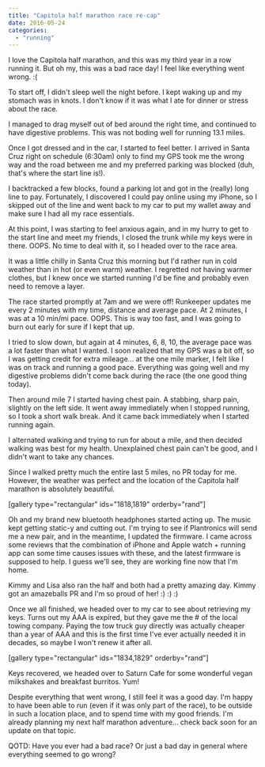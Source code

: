 ```yaml
---
title: "Capitola half marathon race re-cap"
date: 2016-05-24
categories: 
  - "running"
---
```


I love the Capitola half marathon, and this was my third year in a row running it. But oh my, this was a bad race day! I feel like everything went wrong. :(

To start off, I didn't sleep well the night before. I kept waking up and my stomach was in knots. I don't know if it was what I ate for dinner or stress about the race.

I managed to drag myself out of bed around the right time, and continued to have digestive problems. This was not boding well for running 13.1 miles.

Once I got dressed and in the car, I started to feel better. I arrived in Santa Cruz right on schedule (6:30am) only to find my GPS took me the wrong way and the road between me and my preferred parking was blocked (duh, that's where the start line is!).

I backtracked a few blocks, found a parking lot and got in the (really) long line to pay. Fortunately, I discovered I could pay online using my iPhone, so I skipped out of the line and went back to my car to put my wallet away and make sure I had all my race essentials.

At this point, I was starting to feel anxious again, and in my hurry to get to the start line and meet my friends, I closed the trunk while my keys were in there. OOPS. No time to deal with it, so I headed over to the race area.

It was a little chilly in Santa Cruz this morning but I'd rather run in cold weather than in hot (or even warm) weather. I regretted not having warmer clothes, but I knew once we started running I'd be fine and probably even need to remove a layer.

The race started promptly at 7am and we were off! Runkeeper updates me every 2 minutes with my time, distance and average pace. At 2 minutes, I was at a 10 min/mi pace. OOPS. This is way too fast, and I was going to burn out early for sure if I kept that up.

I tried to slow down, but again at 4 minutes, 6, 8, 10, the average pace was a lot faster than what I wanted. I soon realized that my GPS was a bit off, so I was getting credit for extra mileage... at the one mile marker, I felt like I was on track and running a good pace. Everything was going well and my digestive problems didn't come back during the race (the one good thing today).

Then around mile 7 I started having chest pain. A stabbing, sharp pain, slightly on the left side. It went away immediately when I stopped running, so I took a short walk break. And it came back immediately when I started running again.

I alternated walking and trying to run for about a mile, and then decided walking was best for my health. Unexplained chest pain can't be good, and I didn't want to take any chances.

Since I walked pretty much the entire last 5 miles, no PR today for me. However, the weather was perfect and the location of the Capitola half marathon is absolutely beautiful.

\[gallery type="rectangular" ids="1818,1819" orderby="rand"\]

Oh and my brand new bluetooth headphones started acting up. The music kept getting static-y and cutting out. I'm trying to see if Plantronics will send me a new pair, and in the meantime, I updated the firmware. I came across some reviews that the combination of iPhone and Apple watch + running app can some time causes issues with these, and the latest firmware is supposed to help. I guess we'll see, they are working fine now that I'm home.

Kimmy and Lisa also ran the half and both had a pretty amazing day. Kimmy got an amazeballs PR and I'm so proud of her! :) :) :)

Once we all finished, we headed over to my car to see about retrieving my keys. Turns out my AAA is expired, but they gave me the # of the local towing company. Paying the tow truck guy directly was actually cheaper than a year of AAA and this is the first time I've ever actually needed it in decades, so maybe I won't renew it after all.

\[gallery type="rectangular" ids="1834,1829" orderby="rand"\]

Keys recovered, we headed over to Saturn Cafe for some wonderful vegan milkshakes and breakfast burritos. Yum!

Despite everything that went wrong, I still feel it was a good day. I'm happy to have been able to run (even if it was only part of the race), to be outside in such a location place, and to spend time with my good friends. I'm already planning my next half marathon adventure... check back soon for an update on that topic.

QOTD: Have you ever had a bad race? Or just a bad day in general where everything seemed to go wrong?
